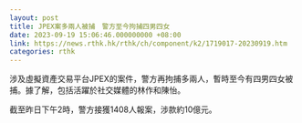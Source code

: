 ```yaml
---
layout: post
title: JPEX案多兩人被捕　警方至今拘捕四男四女
date: 2023-09-19 15:06:46.000000000 +08:00
link: https://news.rthk.hk/rthk/ch/component/k2/1719017-20230919.htm
categories: rthk
---
```


涉及虛擬資產交易平台JPEX的案件，警方再拘捕多兩人，暫時至今有四男四女被捕。據了解，包括活躍於社交媒體的林作和陳怡。

截至昨日下午2時，警方接獲1408人報案，涉款約10億元。
